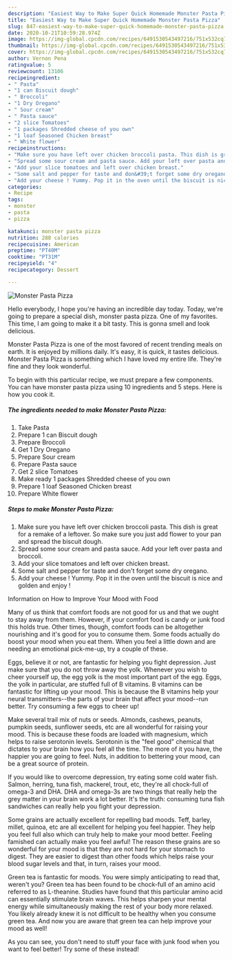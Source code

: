 ```yaml
---
description: "Easiest Way to Make Super Quick Homemade Monster Pasta Pizza"
title: "Easiest Way to Make Super Quick Homemade Monster Pasta Pizza"
slug: 847-easiest-way-to-make-super-quick-homemade-monster-pasta-pizza
date: 2020-10-21T10:59:28.974Z
image: https://img-global.cpcdn.com/recipes/6491530543497216/751x532cq70/monster-pasta-pizza-recipe-main-photo.jpg
thumbnail: https://img-global.cpcdn.com/recipes/6491530543497216/751x532cq70/monster-pasta-pizza-recipe-main-photo.jpg
cover: https://img-global.cpcdn.com/recipes/6491530543497216/751x532cq70/monster-pasta-pizza-recipe-main-photo.jpg
author: Vernon Pena
ratingvalue: 5
reviewcount: 13106
recipeingredient:
- " Pasta"
- "1 can Biscuit dough"
- " Broccoli"
- "1 Dry Oregano"
- " Sour cream"
- " Pasta sauce"
- "2 slice Tomatoes"
- "1 packages Shredded cheese of you own"
- "1 loaf Seasoned Chicken breast"
- " White flower"
recipeinstructions:
- "Make sure you have left over chicken broccoli pasta. This dish is great for a remake of a leftover. So make sure you just add flower to your pan and spread the biscuit dough."
- "Spread some sour cream and pasta sauce. Add your left over pasta and broccoli."
- "Add your slice tomatoes and left over chicken breast."
- "Some salt and pepper for taste and don&#39;t forget some dry oregano."
- "Add your cheese ! Yummy. Pop it in the oven until the biscuit is nice and golden and enjoy !"
categories:
- Recipe
tags:
- monster
- pasta
- pizza

katakunci: monster pasta pizza 
nutrition: 288 calories
recipecuisine: American
preptime: "PT40M"
cooktime: "PT31M"
recipeyield: "4"
recipecategory: Dessert

---
```



![Monster Pasta Pizza](https://img-global.cpcdn.com/recipes/6491530543497216/751x532cq70/monster-pasta-pizza-recipe-main-photo.jpg)

Hello everybody, I hope you're having an incredible day today. Today, we're going to prepare a special dish, monster pasta pizza. One of my favorites. This time, I am going to make it a bit tasty. This is gonna smell and look delicious.

Monster Pasta Pizza is one of the most favored of recent trending meals on earth. It is enjoyed by millions daily. It's easy, it is quick, it tastes delicious. Monster Pasta Pizza is something which I have loved my entire life. They're fine and they look wonderful.




To begin with this particular recipe, we must prepare a few components. You can have monster pasta pizza using 10 ingredients and 5 steps. Here is how you cook it.

<!--inarticleads1-->

##### The ingredients needed to make Monster Pasta Pizza:

1. Take  Pasta
1. Prepare 1 can Biscuit dough
1. Prepare  Broccoli
1. Get 1 Dry Oregano
1. Prepare  Sour cream
1. Prepare  Pasta sauce
1. Get 2 slice Tomatoes
1. Make ready 1 packages Shredded cheese of you own
1. Prepare 1 loaf Seasoned Chicken breast
1. Prepare  White flower




<!--inarticleads2-->

##### Steps to make Monster Pasta Pizza:

1. Make sure you have left over chicken broccoli pasta. This dish is great for a remake of a leftover. So make sure you just add flower to your pan and spread the biscuit dough.
1. Spread some sour cream and pasta sauce. Add your left over pasta and broccoli.
1. Add your slice tomatoes and left over chicken breast.
1. Some salt and pepper for taste and don&#39;t forget some dry oregano.
1. Add your cheese ! Yummy. Pop it in the oven until the biscuit is nice and golden and enjoy !




Information on How to Improve Your Mood with Food


Many of us think that comfort foods are not good for us and that we ought to stay away from them. However, if your comfort food is candy or junk food this holds true. Other times, though, comfort foods can be altogether nourishing and it's good for you to consume them. Some foods actually do boost your mood when you eat them. When you feel a little down and are needing an emotional pick-me-up, try a couple of these.

Eggs, believe it or not, are fantastic for helping you fight depression. Just make sure that you do not throw away the yolk. Whenever you wish to cheer yourself up, the egg yolk is the most important part of the egg. Eggs, the yolk in particular, are stuffed full of B vitamins. B vitamins can be fantastic for lifting up your mood. This is because the B vitamins help your neural transmitters--the parts of your brain that affect your mood--run better. Try consuming a few eggs to cheer up!

Make several trail mix of nuts or seeds. Almonds, cashews, peanuts, pumpkin seeds, sunflower seeds, etc are all wonderful for raising your mood. This is because these foods are loaded with magnesium, which helps to raise serotonin levels. Serotonin is the "feel good" chemical that dictates to your brain how you feel all the time. The more of it you have, the happier you are going to feel. Nuts, in addition to bettering your mood, can be a great source of protein.

If you would like to overcome depression, try eating some cold water fish. Salmon, herring, tuna fish, mackerel, trout, etc, they're all chock-full of omega-3 and DHA. DHA and omega-3s are two things that really help the grey matter in your brain work a lot better. It's the truth: consuming tuna fish sandwiches can really help you fight your depression. 

Some grains are actually excellent for repelling bad moods. Teff, barley, millet, quinoa, etc are all excellent for helping you feel happier. They help you feel full also which can truly help to make your mood better. Feeling famished can actually make you feel awful! The reason these grains are so wonderful for your mood is that they are not hard for your stomach to digest. They are easier to digest than other foods which helps raise your blood sugar levels and that, in turn, raises your mood.

Green tea is fantastic for moods. You were simply anticipating to read that, weren't you? Green tea has been found to be chock-full of an amino acid referred to as L-theanine. Studies have found that this particular amino acid can essentially stimulate brain waves. This helps sharpen your mental energy while simultaneously making the rest of your body more relaxed. You likely already knew it is not difficult to be healthy when you consume green tea. And now you are aware that green tea can help improve your mood as well!

As you can see, you don't need to stuff your face with junk food when you want to feel better! Try some of these instead!

